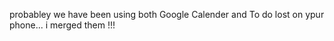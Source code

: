 probabley we have been using both Google Calender and To do lost on ypur phone... i merged them !!!
